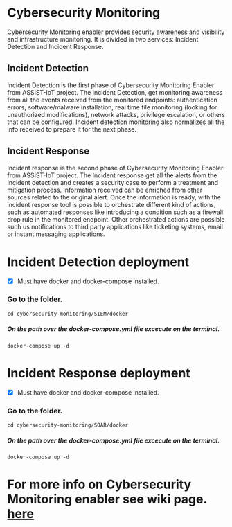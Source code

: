 # Cybersecurity Monitoring

Cybersecurity Monitoring enabler provides security awareness and visibility and infrastructure monitoring. It is divided in two services: Incident Detection and Incident Response.

## Incident Detection

Incident Detection is the first phase of Cybersecurity Monitoring Enabler from ASSIST-IoT project. The Incident Detection, get monitoring awareness from all the events received from the monitored endpoints: authentication errors, software/malware installation, real time file monitoring (looking for unauthorized modifications), network attacks, privilege escalation, or others that can be configured. Incident detection monitoring also normalizes all the info received to prepare it for the next phase. 

## Incident Response

Incident response is the second phase of Cybersecurity Monitoring Enabler from ASSIST-IoT project. The Incident response get all the alerts from the Incident detection and creates a security case to perform a treatment and mitigation process. Information received can be enriched from other sources related to the original alert. Once the information is ready, with the incident response tool is possible to orchestrate different kind of actions, such as automated responses like introducing a condition such as a firewall drop rule in the monitored endpoint. Other orchestrated actions are possible such us notifications to third party applications like ticketing systems, email or instant messaging applications. 

# Incident Detection deployment

- [x] Must have docker and docker-compose installed.

### Go to the folder.
````
cd cybersecurity-monitoring/SIEM/docker
````
##### On the path over the docker-compose.yml file excecute on the terminal.

```
docker-compose up -d
```
# Incident Response deployment

- [x] Must have docker and docker-compose installed.

### Go to the folder.
````
cd cybersecurity-monitoring/SOAR/docker
````
##### On the path over the docker-compose.yml file excecute on the terminal.

```
docker-compose up -d
```

# For more info on Cybersecurity Monitoring enabler see wiki page. [here](https://assist-iot-enablers-documentation.readthedocs.io/en/latest/verticals/cybersecurity/cybersecurity_monitoring_enabler.html)



